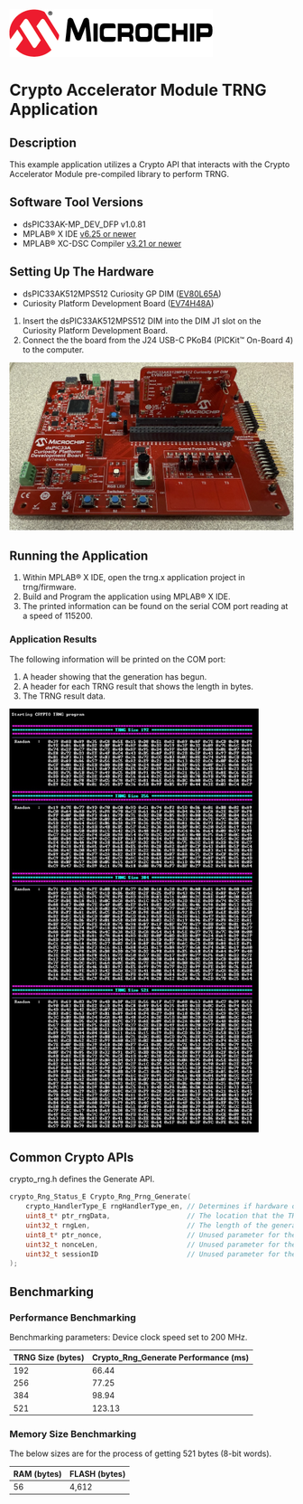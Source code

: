 <picture>
    <source media="(prefers-color-scheme: dark)" srcset="../../images/microchip_logo_white_red.png">
    <source media="(prefers-color-scheme: light)" srcset="../../images/microchip_logo_black_red.png">
    <img alt="Microchip Logo." src="../../images/microchip_logo_black_red.png">
</picture>

# Crypto Accelerator Module TRNG Application
## Description
This example application utilizes a Crypto API that interacts with the Crypto Accelerator Module pre-compiled library to perform TRNG.

## Software Tool Versions
- dsPIC33AK-MP_DEV_DFP v1.0.81
- MPLAB® X IDE [v6.25 or newer](https://www.microchip.com/mplab-x-ide)
- MPLAB® XC-DSC Compiler [v3.21 or newer](https://www.microchip.com/xcdsc)

## Setting Up The Hardware
- dsPIC33AK512MPS512 Curiosity GP DIM ([EV80L65A](https://www.microchip.com/en-us/development-tool/EV80L65A))
- Curiosity Platform Development Board ([EV74H48A](https://www.microchip.com/EV74H48A))

1. Insert the dsPIC33AK512MPS512 DIM into the DIM J1 slot on the Curiosity Platform Development Board.
2. Connect the the board from the J24 USB-C PKoB4 (PICKit™ On-Board 4) to the computer.

<img src="./images/dspic33a_dim_board.jpg" alt="Hardware Setup" width="750"/>

## Running the Application
1. Within MPLAB® X IDE, open the trng.x application project in trng/firmware.
2. Build and Program the application using MPLAB® X IDE.
3. The printed information can be found on the serial COM port reading at a speed of 115200.

### Application Results
The following information will be printed on the COM port:
1. A header showing that the generation has begun.
2. A header for each TRNG result that shows the length in bytes.
3. The TRNG result data.

<img src=".\images\trng_demo.jpg" alt="TRNG Demo Output" height="750">

## Common Crypto APIs
crypto_rng.h defines the Generate API.

```c
crypto_Rng_Status_E Crypto_Rng_Prng_Generate(
    crypto_HandlerType_E rngHandlerType_en, // Determines if hardware or software is used for generation
    uint8_t* ptr_rngData,                   // The location that the TRNG generated data will be stored
    uint32_t rngLen,                        // The length of the generated data
    uint8_t* ptr_nonce,                     // Unused parameter for the CAM implementation, should always be set to NULL
    uint32_t nonceLen,                      // Unused parameter for the CAM implementation, should always be set to 0
    uint32_t sessionID                      // Unused parameter for the CAM implementation, should always be set to 1
);
```

## Benchmarking

### Performance Benchmarking

Benchmarking parameters: Device clock speed set to 200 MHz.

|TRNG Size (bytes)|Crypto_Rng_Generate Performance (ms)|
|---|---|
|192|66.44|
|256|77.25|
|384|98.94|
|521|123.13|

### Memory Size Benchmarking

The below sizes are for the process of getting 521 bytes (8-bit words).

|RAM (bytes)|FLASH (bytes)|
|---|---|
|56|4,612|